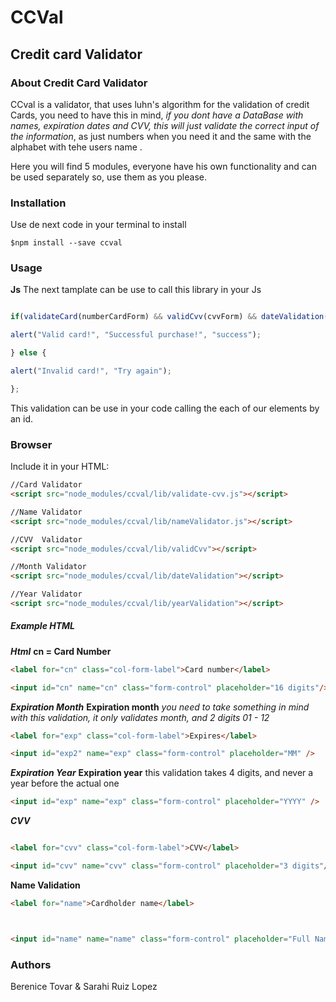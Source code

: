 # CCVal
##  Credit card  Validator 

### About Credit Card Validator 

CCval  is a validator, that uses luhn's algorithm for the validation of credit Cards, you need to have this in mind, *if you dont have a DataBase with names, expiration dates and CVV,  this will just validate the correct input of the information*, as  just numbers when you need it and  the same with the alphabet with tehe users name . 

Here you will find 5 modules, everyone have his own functionality and can be used   separately so, use them as you please. 

###  Installation 

Use de next code in your terminal to install
```
$npm install --save ccval 
```

### Usage

**Js**
The next tamplate can be use to call this library in your Js 
```javascript

if(validateCard(numberCardForm) && validCvv(cvvForm) && dateValidation(monthValidatorForm) && yearValidation(yearValidationForm) && nameValidator(nameValidatorForm)){

alert("Valid card!", "Successful purchase!", "success");

} else {

alert("Invalid card!", "Try again");

};
```

This validation can be use in your code calling the each of our  elements by an  id.

 ### Browser

Include it in your HTML:
```html
//Card Validator
<script src="node_modules/ccval/lib/validate-cvv.js"></script>

//Name Validator
<script src="node_modules/ccval/lib/nameValidator.js"></script>

//CVV  Validator
<script src="node_modules/ccval/lib/validCvv"></script>

//Month Validator
<script src="node_modules/ccval/lib/dateValidation"></script>

//Year Validator
<script src="node_modules/ccval/lib/yearValidation"></script>
```

##### Example HTML

***Html***
**cn  = Card Number**
```html
<label for="cn" class="col-form-label">Card number</label>

<input id="cn" name="cn" class="form-control" placeholder="16 digits"/>

```
***Expiration Month***
**Expiration month** *you need to take something in mind with this validation, it only validates month, and 2 digits 01 - 12*
```html
<label for="exp" class="col-form-label">Expires</label>

<input id="exp2" name="exp" class="form-control" placeholder="MM" />

```
***Expiration Year***
**Expiration year** this validation takes 4 digits, and never a year before the actual one 
```html
<input id="exp" name="exp" class="form-control" placeholder="YYYY" />

```
***CVV***

```html

<label for="cvv" class="col-form-label">CVV</label>

<input id="cvv" name="cvv" class="form-control" placeholder="3 digits"/>
```
**Name Validation**

```html
<label for="name">Cardholder name</label>



<input id="name" name="name" class="form-control" placeholder="Full Name"/>

```

### Authors

Berenice Tovar & Sarahi Ruiz Lopez